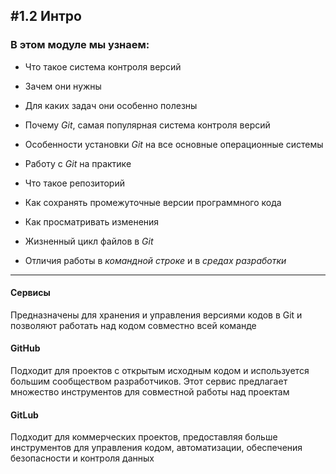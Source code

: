 ## #1.2 Интро

### В этом модуле мы узнаем:

- Что такое система контроля версий

- Зачем они нужны

- Для каких задач они особенно полезны

- Почему *Git*, самая популярная система контроля версий

- Особенности установки *Git* на все основные операционные системы

- Работу с *Git* на практике 

- Что такое репозиторий

- Как сохранять промежуточные версии программного кода

- Как просматривать изменения

- Жизненный цикл файлов в *Git*

- Отличия работы в *командной строке* и в *средах разработки*


------

#### Сервисы

Предназначены для хранения и управления версиями кодов в Git и позволяют работать над кодом совместно всей команде

#### GitHub 

Подходит для проектов с открытым исходным кодом и используется большим сообществом разработчиков. Этот сервис предлагает множество инструментов для совместной работы над проектам

#### GitLub

Подходит для коммерческих проектов, предоставляя больше инструментов для управления кодом, автоматизации, обеспечения безопасности и контроля данных 